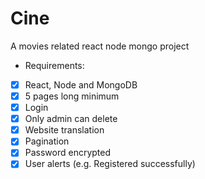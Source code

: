 # Cine
A movies related react node mongo project 

* Requirements:
- [X] React, Node and MongoDB
- [X] 5 pages long minimum
- [X] Login
- [X] Only admin can delete
- [X] Website translation
- [X] Pagination
- [X] Password encrypted
- [X] User alerts (e.g. Registered successfully)